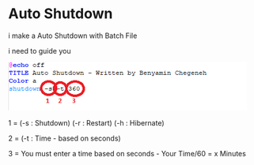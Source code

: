 <h1>Auto Shutdown</h1>
<p>i make a Auto Shutdown with Batch File</p>
<p>i need to guide you</p>
<img src=https://raw.githubusercontent.com/Benyamin-Chegeneh/Auto-Shutdown/main/Help.png>
<p>1 = (-s : Shutdown) (-r : Restart) (-h : Hibernate) </p>
<p>2 = (-t : Time - based on seconds)</p>
<p>3 = You must enter a time based on seconds - Your Time/60 = x  Minutes</p>
